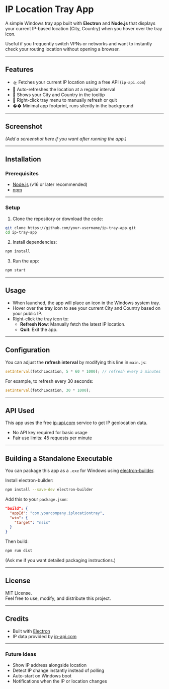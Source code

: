 # IP Location Tray App

A simple Windows tray app built with **Electron** and **Node.js** that displays your current IP-based location (City, Country) when you hover over the tray icon.

Useful if you frequently switch VPNs or networks and want to instantly check your routing location without opening a browser.

---

## Features

- 🛸️ Fetches your current IP location using a free API (`ip-api.com`)
- 🔄 Auto-refreshes the location at a regular interval
- 📍 Shows your City and Country in the tooltip
- 🔁️ Right-click tray menu to manually refresh or quit
- �� Minimal app footprint, runs silently in the background

---

## Screenshot

*(Add a screenshot here if you want after running the app.)*

---

## Installation

### Prerequisites

- [Node.js](https://nodejs.org/) (v16 or later recommended)
- [npm](https://www.npmjs.com/)

---

### Setup

1. Clone the repository or download the code:

```bash
git clone https://github.com/your-username/ip-tray-app.git
cd ip-tray-app
```

2. Install dependencies:

```bash
npm install
```

3. Run the app:

```bash
npm start
```

---

## Usage

- When launched, the app will place an icon in the Windows system tray.
- Hover over the tray icon to see your current City and Country based on your public IP.
- Right-click the tray icon to:
  - **Refresh Now**: Manually fetch the latest IP location.
  - **Quit**: Exit the app.

---

## Configuration

You can adjust the **refresh interval** by modifying this line in `main.js`:

```javascript
setInterval(fetchLocation, 5 * 60 * 1000); // refresh every 5 minutes
```

For example, to refresh every 30 seconds:

```javascript
setInterval(fetchLocation, 30 * 1000);
```

---

## API Used

This app uses the free [ip-api.com](https://ip-api.com/) service to get IP geolocation data.

- No API key required for basic usage
- Fair use limits: 45 requests per minute

---

## Building a Standalone Executable

You can package this app as a `.exe` for Windows using [electron-builder](https://www.electron.build/).

Install electron-builder:

```bash
npm install --save-dev electron-builder
```

Add this to your `package.json`:

```json
"build": {
  "appId": "com.yourcompany.iplocationtray",
  "win": {
    "target": "nsis"
  }
}
```

Then build:

```bash
npm run dist
```

(Ask me if you want detailed packaging instructions.)

---

## License

MIT License.\
Feel free to use, modify, and distribute this project.

---

## Credits

- Built with [Electron](https://www.electronjs.org/)
- IP data provided by [ip-api.com](https://ip-api.com/)

---

### Future Ideas

- Show IP address alongside location
- Detect IP change instantly instead of polling
- Auto-start on Windows boot
- Notifications when the IP or location changes

